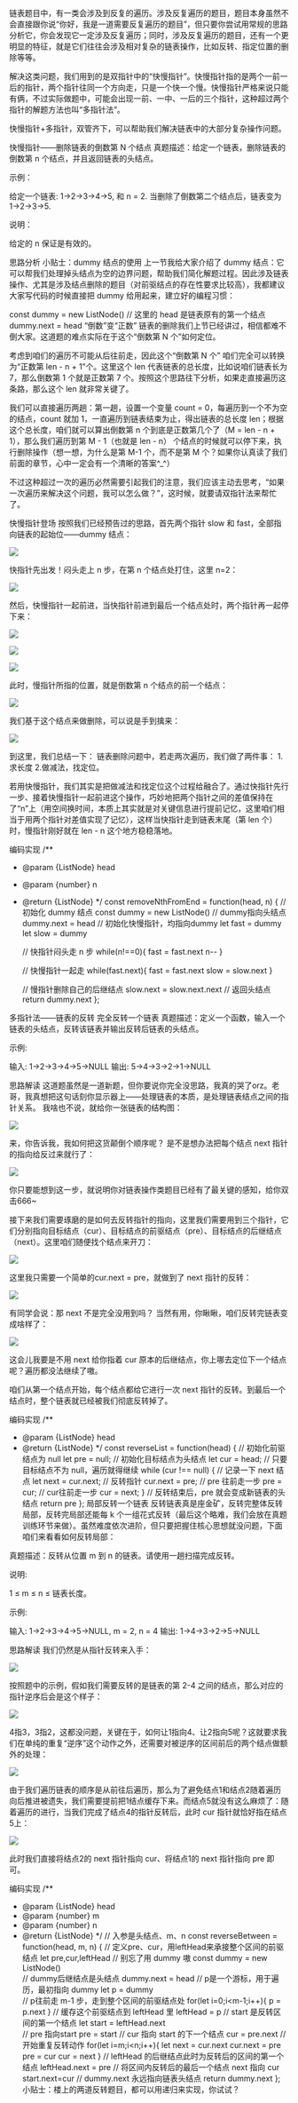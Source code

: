 链表题目中，有一类会涉及到反复的遍历。涉及反复遍历的题目，题目本身虽然不会直接跟你说“你好，我是一道需要反复遍历的题目”，但只要你尝试用常规的思路分析它，你会发现它一定涉及反复遍历；同时，涉及反复遍历的题目，还有一个更明显的特征，就是它们往往会涉及相对复杂的链表操作，比如反转、指定位置的删除等等。

解决这类问题，我们用到的是双指针中的“快慢指针”。快慢指针指的是两个一前一后的指针，两个指针往同一个方向走，只是一个快一个慢。快慢指针严格来说只能有俩，不过实际做题中，可能会出现一前、一中、一后的三个指针，这种超过两个指针的解题方法也叫“多指针法”。

快慢指针+多指针，双管齐下，可以帮助我们解决链表中的大部分复杂操作问题。

快慢指针——删除链表的倒数第 N 个结点
真题描述：给定一个链表，删除链表的倒数第 n 个结点，并且返回链表的头结点。

示例：

给定一个链表: 1->2->3->4->5, 和 n = 2.
当删除了倒数第二个结点后，链表变为 1->2->3->5.

说明：

给定的 n 保证是有效的。

思路分析
小贴士：dummy 结点的使用
上一节我给大家介绍了 dummy 结点：它可以帮我们处理掉头结点为空的边界问题，帮助我们简化解题过程。因此涉及链表操作、尤其是涉及结点删除的题目（对前驱结点的存在性要求比较高），我都建议大家写代码的时候直接把 dummy 给用起来，建立好的编程习惯：

const dummy = new ListNode()
// 这里的 head 是链表原有的第一个结点
dummy.next = head
“倒数”变“正数”
链表的删除我们上节已经讲过，相信都难不倒大家。这道题的难点实际在于这个“倒数第 N 个”如何定位。

考虑到咱们的遍历不可能从后往前走，因此这个“倒数第 N 个” 咱们完全可以转换为“正数第 len - n + 1"个。这里这个 len 代表链表的总长度，比如说咱们链表长为 7，那么倒数第 1 个就是正数第 7 个。按照这个思路往下分析，如果走直接遍历这条路，那么这个 len 就非常关键了。

我们可以直接遍历两趟：第一趟，设置一个变量 count = 0，每遍历到一个不为空的结点，count 就加 1，一直遍历到链表结束为止，得出链表的总长度 len；根据这个总长度，咱们就可以算出倒数第 n 个到底是正数第几个了（M = len - n + 1），那么我们遍历到第 M - 1（也就是 len - n） 个结点的时候就可以停下来，执行删除操作（想一想，为什么是第 M-1 个，而不是第 M 个？如果你认真读了我们前面的章节，心中一定会有一个清晰的答案^_^）

不过这种超过一次的遍历必然需要引起我们的注意，我们应该主动去思考，“如果一次遍历来解决这个问题，我可以怎么做？”，这时候，就要请双指针法来帮忙了。

快慢指针登场
按照我们已经预告过的思路，首先两个指针 slow 和 fast，全部指向链表的起始位——dummy 结点：

![](https://user-gold-cdn.xitu.io/2020/3/29/17125fa8d6f683e0?imageView2/0/w/1280/h/960/format/webp/ignore-error/1)

快指针先出发！闷头走上 n 步，在第 n 个结点处打住，这里 n=2：

![](https://user-gold-cdn.xitu.io/2020/3/29/17125fb3593dc39d?imageView2/0/w/1280/h/960/format/webp/ignore-error/1)

然后，快慢指针一起前进，当快指针前进到最后一个结点处时，两个指针再一起停下来：

![](https://user-gold-cdn.xitu.io/2020/3/29/17125fbcda4d42eb?imageView2/0/w/1280/h/960/format/webp/ignore-error/1)

![](https://user-gold-cdn.xitu.io/2020/3/29/17125fc2466dd8b0?imageView2/0/w/1280/h/960/format/webp/ignore-error/1)

![](https://user-gold-cdn.xitu.io/2020/3/29/17125fcbaff12b8a?imageView2/0/w/1280/h/960/format/webp/ignore-error/1)

此时，慢指针所指的位置，就是倒数第 n 个结点的前一个结点：

![](https://user-gold-cdn.xitu.io/2020/4/14/17177b91579ddc7a?imageView2/0/w/1280/h/960/format/webp/ignore-error/1)

我们基于这个结点来做删除，可以说是手到擒来：

![](https://user-gold-cdn.xitu.io/2020/4/14/17177b88bdf6fe0e?imageView2/0/w/1280/h/960/format/webp/ignore-error/1)

到这里，我们总结一下：
链表删除问题中，若走两次遍历，我们做了两件事：
1.求长度
2.做减法，找定位。

若用快慢指针，我们其实是把做减法和找定位这个过程给融合了。通过快指针先行一步、接着快慢指针一起前进这个操作，巧妙地把两个指针之间的差值保持在了“n”上（用空间换时间，本质上其实就是对关键信息进行提前记忆，这里咱们相当于用两个指针对差值实现了记忆），这样当快指针走到链表末尾（第 len 个）时，慢指针刚好就在 len - n 这个地方稳稳落地。

编码实现
/**
 * @param {ListNode} head
 * @param {number} n
 * @return {ListNode}
 */
const removeNthFromEnd = function(head, n) {
    // 初始化 dummy 结点
    const dummy = new ListNode()
    // dummy指向头结点
    dummy.next = head
    // 初始化快慢指针，均指向dummy
    let fast = dummy
    let slow = dummy

    // 快指针闷头走 n 步
    while(n!==0){
        fast = fast.next
        n--
    }
    
    // 快慢指针一起走
    while(fast.next){
        fast = fast.next
        slow = slow.next
    }
    
    // 慢指针删除自己的后继结点
    slow.next = slow.next.next
    // 返回头结点
    return dummy.next
};

多指针法——链表的反转
完全反转一个链表
真题描述：定义一个函数，输入一个链表的头结点，反转该链表并输出反转后链表的头结点。

示例:

输入: 1->2->3->4->5->NULL
输出: 5->4->3->2->1->NULL

思路解读
这道题虽然是一道新题，但你要说你完全没思路，我真的哭了orz。老哥，我真想把这句话刻你显示器上——处理链表的本质，是处理链表结点之间的指针关系。
我啥也不说，就给你一张链表的结构图：

![](https://user-gold-cdn.xitu.io/2020/3/29/171260bdb3250b83?imageView2/0/w/1280/h/960/format/webp/ignore-error/1)

来，你告诉我，我如何把这货颠倒个顺序呢？
是不是想办法把每个结点 next 指针的指向给反过来就行了：

![](https://user-gold-cdn.xitu.io/2020/3/29/171260d3c16a73ec?imageView2/0/w/1280/h/960/format/webp/ignore-error/1)

你只要能想到这一步，就说明你对链表操作类题目已经有了最关键的感知，给你双击666~

接下来我们需要琢磨的是如何去反转指针的指向，这里我们需要用到三个指针，它们分别指向目标结点（cur）、目标结点的前驱结点（pre）、目标结点的后继结点（next）。这里咱们随便找个结点来开刀：

![](https://user-gold-cdn.xitu.io/2020/3/29/1712613307139215?imageView2/0/w/1280/h/960/format/webp/ignore-error/1)

这里我只需要一个简单的cur.next = pre，就做到了 next 指针的反转：

![](https://user-gold-cdn.xitu.io/2020/3/29/17126177a6f049a5?imageView2/0/w/1280/h/960/format/webp/ignore-error/1)

有同学会说：那 next 不是完全没用到吗？
当然有用，你瞅瞅，咱们反转完链表变成啥样了：

![](https://user-gold-cdn.xitu.io/2020/3/29/17126184d0d41e31?imageView2/0/w/1280/h/960/format/webp/ignore-error/1)

这会儿我要是不用 next 给你指着 cur 原本的后继结点，你上哪去定位下一个结点呢？遍历都没法继续了嗷。

咱们从第一个结点开始，每个结点都给它进行一次 next 指针的反转。到最后一个结点时，整个链表就已经被我们彻底反转掉了。

编码实现
/**
 * @param {ListNode} head
 * @return {ListNode}
 */
const reverseList = function(head) {
    // 初始化前驱结点为 null
    let pre = null;
    // 初始化目标结点为头结点
    let cur = head;
    // 只要目标结点不为 null，遍历就得继续
    while (cur !== null) {
        // 记录一下 next 结点
        let next = cur.next;
        // 反转指针
        cur.next = pre;
        // pre 往前走一步
        pre = cur;
        // cur往前走一步
        cur = next;
    }
    // 反转结束后，pre 就会变成新链表的头结点
    return pre
};
局部反转一个链表
反转链表真是座金矿，反转完整体反转局部，反转完局部还能每 k 个一组花式反转（最后这个略难，我们会放在真题训练环节来做）。虽然难度依次进阶，但只要把握住核心思想就没问题，下面咱们来看看如何反转局部：

真题描述：反转从位置 m 到 n 的链表。请使用一趟扫描完成反转。

说明:

1 ≤ m ≤ n ≤ 链表长度。

示例:

输入: 1->2->3->4->5->NULL, m = 2, n = 4
输出: 1->4->3->2->5->NULL

思路解读
我们仍然是从指针反转来入手：

![](https://user-gold-cdn.xitu.io/2020/3/29/171260bdb3250b83?imageView2/0/w/1280/h/960/format/webp/ignore-error/1)

按照题中的示例，假如我们需要反转的是链表的第 2-4 之间的结点，那么对应的指针逆序后会是这个样子：

![](https://user-gold-cdn.xitu.io/2020/3/29/171262f560bc0f5e?imageView2/0/w/1280/h/960/format/webp/ignore-error/1)

4指3，3指2，这都没问题，关键在于，如何让1指向4、让2指向5呢？这就要求我们在单纯的重复“逆序”这个动作之外，还需要对被逆序的区间前后的两个结点做额外的处理：

![](https://user-gold-cdn.xitu.io/2020/3/29/1712631ee4da721e?imageView2/0/w/1280/h/960/format/webp/ignore-error/1)

由于我们遍历链表的顺序是从前往后遍历，那么为了避免结点1和结点2随着遍历向后推进被遗失，我们需要提前把1结点缓存下来。而结点5就没有这么麻烦了：随着遍历的进行，当我们完成了结点4的指针反转后，此时 cur 指针就恰好指在结点5上：

![](https://user-gold-cdn.xitu.io/2020/3/29/171263684ef03dd0?imageView2/0/w/1280/h/960/format/webp/ignore-error/1)

此时我们直接将结点2的 next 指针指向 cur、将结点1的 next 指针指向 pre 即可。

编码实现
/**
 * @param {ListNode} head
 * @param {number} m
 * @param {number} n
 * @return {ListNode}
 */
// 入参是头结点、m、n
const reverseBetween = function(head, m, n) {
    // 定义pre、cur，用leftHead来承接整个区间的前驱结点
    let pre,cur,leftHead
    // 别忘了用 dummy 嗷
    const dummy = new ListNode()  
    // dummy后继结点是头结点
    dummy.next = head
    // p是一个游标，用于遍历，最初指向 dummy
    let p = dummy  
    // p往前走 m-1 步，走到整个区间的前驱结点处
    for(let i=0;i<m-1;i++){
        p = p.next
    }
    // 缓存这个前驱结点到 leftHead 里
    leftHead = p
    // start 是反转区间的第一个结点
    let start = leftHead.next  
    // pre 指向start
    pre = start
    // cur 指向 start 的下一个结点
    cur = pre.next
    // 开始重复反转动作
    for(let i=m;i<n;i++){
        let next = cur.next
        cur.next = pre
        pre = cur
        cur = next
    }
    //  leftHead 的后继结点此时为反转后的区间的第一个结点
    leftHead.next = pre
    // 将区间内反转后的最后一个结点 next 指向 cur
    start.next=cur
    // dummy.next 永远指向链表头结点
    return dummy.next
};
小贴士：楼上的两道反转题目，都可以用递归来实现，你试试？